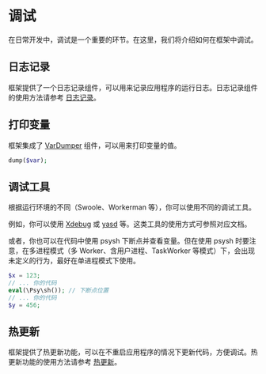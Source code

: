 # 调试

在日常开发中，调试是一个重要的环节。在这里，我们将介绍如何在框架中调试。

## 日志记录

框架提供了一个日志记录组件，可以用来记录应用程序的运行日志。日志记录组件的使用方法请参考 [日志记录](/components/common/logging)。

## 打印变量

框架集成了 [VarDumper](https://symfony.com/doc/current/components/var_dumper.html) 组件，可以用来打印变量的值。

```php
dump($var);
```

## 调试工具

根据运行环境的不同（Swoole、Workerman 等），你可以使用不同的调试工具。

例如，你可以使用 [Xdebug](https://xdebug.org/) 或 [yasd](https://github.com/swoole/yasd) 等。这类工具的使用方式可参照对应文档。

或者，你也可以在代码中使用 psysh 下断点并查看变量。但在使用 psysh 时要注意，在多进程模式（多 Worker、含用户进程、TaskWorker 等模式）下，会出现未定义的行为，最好在单进程模式下使用。

```php
$x = 123;
// ... 你的代码
eval(\Psy\sh()); // 下断点位置
// ... 你的代码
$y = 456;
```

## 热更新

框架提供了热更新功能，可以在不重启应用程序的情况下更新代码，方便调试。热更新功能的使用方法请参考 [热更新](/components/common/hot-update)。
